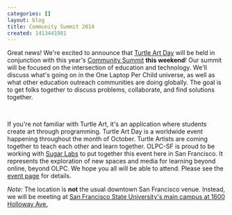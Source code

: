 ```yaml
---
categories: []
layout: blog
title: Community Summit 2014
created: 1413441981
---
```

<p>Great news! We&#39;re excited to announce that&nbsp;<a href="{{ site.baseurl }}/TurtleArtDay2014">Turtle Art Day</a>&nbsp;will be held in conjunction with this year&#39;s&nbsp;<a href="{{ site.baseurl }}/CommunitySummit2014">Community Summit</a> <strong>this weekend</strong>! Our summit will be focused on the intersection of education and technology. We&#39;ll discuss what&#39;s going on in the One Laptop Per Child universe, as well as what other education outreach communities are doing globally. The goal is to get folks together to discuss problems, collaborate, and find solutions together.</p>
<p>&nbsp;</p>
<p>If you&#39;re not familiar with Turtle Art, it&#39;s an application where students create art through programming. Turtle Art Day is a worldwide event happening throughout the month of October. Turtle Artists are coming together to teach each other and learn together. OLPC-SF is proud to be working with <a href="http://www.sugarlabs.org">Sugar Labs</a> to put together this event here in San Francisco. It represents the exploration of new spaces and media for learning beyond online, beyond OLPC. We hope you all will be able to attend. Please see the <a href="https://www.eventbrite.com/e/olpc-san-francisco-community-summit-2014-registration-13640885255">event page</a> for details.</p>
<p><em>Note:</em> The location is <strong>not</strong> the usual downtown San Francisco venue. Instead, we will be meeting at <a href="https://www.google.com/maps/place/San+Francisco+State+University/@37.7227685,-122.4767174,15z/data=!4m2!3m1!1s0x0000000000000000:0xa57a7c9f946a45d3" target="_blank">San Francisco State University&#39;s main campus at 1600 Holloway Ave.</a></p>
